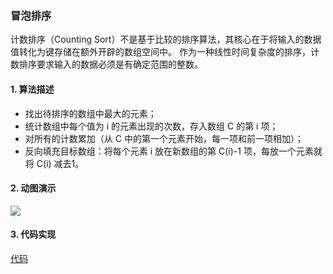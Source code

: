 ### 冒泡排序
计数排序（Counting Sort）不是基于比较的排序算法，其核心在于将输入的数据值转化为键存储在额外开辟的数组空间中。 作为一种线性时间复杂度的排序，计数排序要求输入的数据必须是有确定范围的整数。
#### 1. 算法描述
* 找出待排序的数组中最大的元素；
* 统计数组中每个值为 i 的元素出现的次数，存入数组 C 的第 i 项；
* 对所有的计数累加（从 C 中的第一个元素开始，每一项和前一项相加）；
* 反向填充目标数组：将每个元素 i 放在新数组的第 C(i)-1 项，每放一个元素就将 C(i) 减去1。
#### 2. 动图演示
![](https://images2017.cnblogs.com/blog/849589/201710/849589-20171015231740840-6968181.gif)
#### 3. 代码实现
[代码](CountSort.java)
